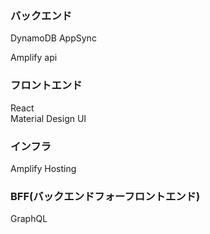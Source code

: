 ### バックエンド

DynamoDB
AppSync

Amplify api

### フロントエンド
React <br/>
Material Design UI

### インフラ
Amplify Hosting

### BFF(バックエンドフォーフロントエンド)
GraphQL
